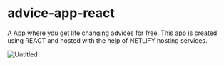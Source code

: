 # advice-app-react
A App where you get life changing advices for free. This app is created using REACT and hosted with the help of NETLIFY hosting services.

<img src="https://i.ibb.co/12Xzc55/Untitled.jpg" alt="Untitled" border="0">

